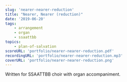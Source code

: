 ```yaml
---
slug: 'nearer-nearer-reduction'
title: "Nearer, Nearer (reduction)"
date: '2019-06-20'
tags: 
    - arrangement
    - organ
    - ssaattbb
topics: 
    - plan-of-salvation
scoreURL: 'portfolio/nearer-nearer-reduction.pdf'
recordingURL: 'portfolio/nearer-nearer-reduction.mp3'
coverURL: 'portfolio/nearer-nearer-reduction.png'
---
```


Written for SSAATTBB choir with organ accompaniment.